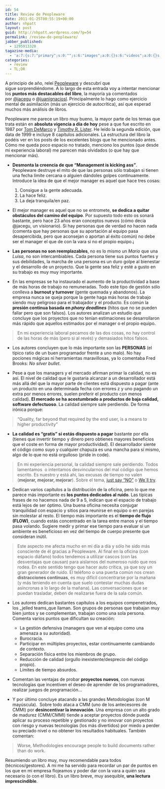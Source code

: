 ```yaml
---
id: 54
title: Review de Peopleware
date: 2011-01-25T00:55:19+00:00
author: nhpatt
layout: post
guid: http://nhpatt.wordpress.com/?p=54
permalink: /review-de-peopleware/
jabber_published:
  - 1295913320
tagazine-media:
  - 'a:7:{s:7:"primary";s:0:"";s:6:"images";a:0:{}s:6:"videos";a:0:{}s:11:"image_count";s:1:"0";s:6:"author";s:8:"14926762";s:7:"blog_id";s:8:"16483350";s:9:"mod_stamp";s:19:"2011-01-25 07:53:10";}'
categories:
  - review
  - TL;DR
---
```

A principio de año, releí [Peopleware](http://books.google.fr/books?id=eA9PAAAAMAAJ&q=peopleware+second+edition&dq=peopleware+second+edition&hl=es&ei=v6Q8Tf6UBoqg8QOvzdTZCA&sa=X&oi=book_result&ct=result&redir_esc=y) y descubrí que sigue sorprendiéndome. A lo largo de esta entrada voy a intentar mencionar los **puntos más destacables del libro**, la mayoría ya comentados por [@jacegu](https://twitter.com/jacegu) o [@juanignaciosl](http://iiso.blogspot.fr/2009/01/resea-peopleware.html). Principalmente lo hago como ejercicio mental de asimilación (más un ejercicio de autocrítica), así que esperad muchos más análisis de libros.

Peopleware me parece un libro muy bueno, la mayor parte de los temas que trata están en **absoluta vigencia a día de hoy** pese a que fue escrito en 1987 por [Tom DeMarco](https://www.google.fr/search?hl=es&sa=X&tbs=bks:1&q=inauthor:%22Tom+DeMarco%22&ei=gKQ8TZzPHMms8QO975yjCA&ved=0CCYQ9Ag&gws_rd=cr,ssl) y [Timothy R. Lister](https://www.google.fr/search?hl=es&sa=X&tbs=bks:1&q=inauthor:%22Timothy+R.+Lister%22&ei=gKQ8TZzPHMms8QO975yjCA&ved=0CCcQ9Ag&gws_rd=cr,ssl). He leído la segunda edición, que data de 1999 e incluye 8 capítulos adicionales. La estructura del libro la podéis ver en los posts de los excelentes blogs que he mencionado antes. Cómo me queda poco espacio no tratado, menciono los puntos (que desde mi experiencia laboral) me parecen más olvidados (o que hay que mencionar más).

* **Desmonta la creencia de que &#8220;Management is kicking ass&#8221;**. Peopleware destruye el mito de que las personas sólo trabajan si tienen una fecha límite cercana o alguien dándoles golpes continuamente. Introduce la idea de que el mejor manager es aquel que hace tres cosas:

    1. Consigue a la gente adecuada.
    2. La hace feliz.
    3. La deja tranquila/en paz.

* El mejor manager es aquel que no se entromete, **se dedica a quitar obstáculos del camino del equipo**. Por supuesto todo esto os sonará bastante, pero hace 23 años eran conceptos nuevos (cómo decía @jacegu, un visionario). Si hay personas que de verdad no hacen nada (comenta que hay personas que su aportación al equipo pasa desapercibida, pero que aconsejan o aportan al éxito común) no debe ser el manager el que de con la vara si no el propio equipo.¡

* **Las personas no son reemplazables**, no es lo mismo un _Mario_ que una _Luisa_, no son intercambiables. Cada persona tiene sus puntos fuertes y sus debilidades, la marcha de una persona es un duro golpe al bienestar y el desarrollo de un proyecto. Que la gente sea feliz y esté a gusto en su trabajo es muy muy importante.

* En las empresas se ha instaurado el aumento de la productividad a base de más horas de trabajo no remuneradas. Todo este tipo de gestión sólo conlleva a **burnout y turnover** (gente quemada y abandonos). La empresa nunca se queja porque la gente haga más horas de trabajo siendo muy peligroso para el trabajador y el producto. Es común la **presión continua basada en _phony deadlines_** (hitos que no se pueden fallar pero que son falsos). Los autores analizan un estudio que concluye que los proyectos que no tenían estimaciones se desarrollaron más rápido que aquellos estimados por el manager o el propio equipo.

> En mi experiencia laboral pecamos de las dos cosas, no hay control de las horas de más (pero si al revés) y demasiados hitos falsos.

* Los autores concluyen que lo más importante son las **PERSONAS** (el típico ratio de un buen programador frente a uno malo). No hay pociones mágicas ni herramientas maravillosas, ya lo comentaba Fred Brooks: _No silver bullet_.

* Pese a que los managers y el mercado afirman primar la calidad, no es así. El nivel de calidad que le gustaría alcanzar a un desarrollador está más allá del que la mayor parte de clientes está dispuesto a pagar (ante un producto en una determinada fecha con errores z y uno pagando un extra por menos errores, suelen preferir el producto con menos calidad). **El mercado se ha acostumbrado a productos de baja calidad, software defectuoso**. La calidad siempre sale perdiendo. De forma irónica porque:

>   &#8220;Quality, far beyond that required by the end user, is a means to higher productivity&#8221;

* **La calidad es &#8220;gratis&#8221; si estás dispuesto a pagar** bastante por ella (tienes que invertir tiempo y dinero pero obtienes mayores beneficios que el coste en forma de mayor productividad). El desarrollador siente el código como suyo y cualquier chapuza es una mancha para sí mismo, algo de lo que no está orgulloso (pride in code).

> En mi experiencia personal, la calidad siempre sale perdiendo. Todos lamentamos  o intentamos desvincularnos del mal código que hemos escrito. Es nuestro y está ahí, las excusas de tiempo no valen (<strong>mejorar, mejorar, mejorar</strong>). Sobre el tema, <a href="http://blog.daverooney.ca/2011/01/just-say-no.html">just say &#8220;NO&#8221;</a> o <a href="http://xprogramming.com/articles/well_try/">We´ll try</a>.

* Dedican varios capítulos a la distribución de la oficina, pero lo que me parece más importante es **los puntos dedicados al ruido**. Las típicas frases de no hacemos nada de 9 a 5, indican que el espacio de trabajo está lejos de ser óptimo. Una buena oficina necesita conjugar tranquilidad con espacio y sitios para reunirse en equipo o en parejas sin molestar al resto. El tiempo más importante es el **tiempo de flujo (FLOW)**, cuando estás concentrado en la tarea entre manos y el tiempo pasa volando. Sugiere medir y primar ese tiempo para evaluar si un ambiente es beneficioso en vez del tiempo de cuerpo presente que consideran inútil.

> Este aspecto me afecta mucho en mi día a día y sólo he sido más consciente de él gracias a Peopleware. Al final en la oficina (con espacio diáfano) todos tendemos a utilizar cascos (con las desventajas que causan) para aislarnos del numeroso ruido que nos rodea. En este sentido tengo que hacer auto crítica, ya que soy un gran generador de ruido. El teléfono o una puerta común nos crean <strong>distracciones continuas</strong>, es muy difícil concentrarse por la mañana (y más teniendo en cuenta que suelo contestar muchas dudas asíncronas a lo largo de la mañana). Las conversaciones que se puedan trasladar, deben de realizarse fuera de la sala común.

* Los autores dedican bastantes capítulos a los equipos compenetrados, los _jelled teams_que llaman. Son grupos de personas que trabajan muy bien juntos y se complementan, trabajan como una sola persona. Comenta varios puntos que dificultan su creación:
    * La gestión defensiva (managers que ven al equipo como una amenaza a su autoridad).
    * Burocracia.
    * Participar en múltiples proyectos, estar continuamente cambiando de contexto.
    * Separación física entre los miembros de grupo.
    * Reducción de calidad (orgullo inexistente/desprecio del código propio).
    * Límites de tiempo absurdos.

* Comentan las ventajas de probar **proyectos nuevos**, con nuevas tecnologías que incentiven el deseo de aprender de los programadores, realizar juegos de programación&#8230;

* Y por último concluye atacando a las grandes Metodologías (con M mayúscula).  Sobre todo ataca a CMM (uno de los antecesores de CMMI) por **desincentivar la innovación**. Una empresa con un alto grado de madurez (CMM/CMMI) tiende a aceptar proyectos dónde pueda aplicar su proceso repetible y gestionado y no innovar con proyectos con riesgo y nuevas tecnologías (los más divertidos) por miedo a perder su preciado nivel o no obtener los resultados habituales. También comentan:

> Worse, Methodologies encourage people to build documents rather than do work.

Resumiendo un libro muy, muy recomendable para todos (técnicos/gestores). A mi me ha servido para recordar un par de puntos en los que en mi empresa flojeamos y poder dar con la vara a quién sea necesario (o con el libro). Es un libro breve, muy asequible, **una lectura imprescindible**.